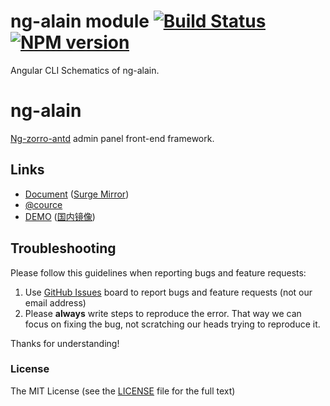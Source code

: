 # ng-alain module [![Build Status](https://dev.azure.com/ng-alain/delon/_apis/build/status/delon-CI?branchName=master)](https://dev.azure.com/ng-alain/delon/_build/latest?definitionId=1&branchName=master) [![NPM version](https://img.shields.io/npm/v/ng-alain.svg?style=flat-square)](https://www.npmjs.com/package/ng-alain)

Angular CLI Schematics of ng-alain.

# ng-alain

[Ng-zorro-antd](https://github.com/NG-ZORRO/ng-zorro-antd) admin panel front-end framework.

## Links

+ [Document](https://www.cityocean.com) ([Surge Mirror](https://ng-alain-doc.surge.sh))
+ [@cource](https://github.com/ng-alain/delon)
+ [DEMO](https://ng-alain.surge.sh) ([国内镜像](https://ng-alain.gitee.io/))

## Troubleshooting

Please follow this guidelines when reporting bugs and feature requests:

1. Use [GitHub Issues]( http://comail:8888/tfs/Cityocean/CO.Platform/_git/co-libs/issues) board to report bugs and feature requests (not our email address)
2. Please **always** write steps to reproduce the error. That way we can focus on fixing the bug, not scratching our heads trying to reproduce it.

Thanks for understanding!

### License

The MIT License (see the [LICENSE](https://github.com/ng-alain/ng-alain/blob/master/LICENSE) file for the full text)

